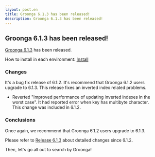 ```yaml
---
layout: post.en
title: Groonga 6.1.3 has been released!
description: Groonga 6.1.3 has been released!
---
```


## Groonga 6.1.3 has been released!

[Groonga 6.1.3](/docs/news.html#release-6-1-3) has been released.

How to install in each environment: [Install](/docs/install.html)

### Changes

It's a bug fix release of 6.1.2. It's recommend that Groonga 6.1.2 users upgrade to 6.1.3. This release fixes an inverted index related problems.

* Reverted "Improved performance of updating inverted indexes in the worst case".
  It had reported error when key has multibyte character.
  This change was included in 6.1.2.

### Conclusions

Once again, we recommend that Groonga 6.1.2 users upgrade to 6.1.3.

Please refer to [Release 6.1.3](/docs/news.html#release-6-1-3) about detailed changes since 6.1.2.

Then, let's go all out to search by Groonga!
